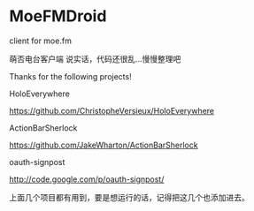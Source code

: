 MoeFMDroid
==========

client for moe.fm

萌否电台客户端
说实话，代码还很乱...慢慢整理吧

Thanks for the following projects!

HoloEverywhere

https://github.com/ChristopheVersieux/HoloEverywhere

ActionBarSherlock

https://github.com/JakeWharton/ActionBarSherlock

oauth-signpost

http://code.google.com/p/oauth-signpost/

上面几个项目都有用到，要是想运行的话，记得把这几个也添加进去。
